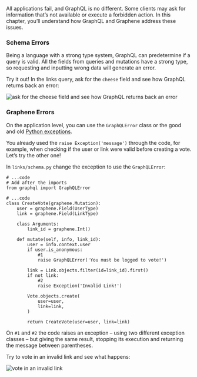 All applications fail, and GraphQL is no different. Some clients may ask for information that’s not available or execute a forbidden action. In this chapter, you’ll understand how GraphQL and Graphene address these issues.

### Schema Errors

Being a language with a strong type system, GraphQL can predetermine if a query is valid. All the fields from queries and mutations have a strong type, so requesting and inputting wrong data will generate an error.

Try it out! In the links query, ask for the `cheese` field and see how GraphQL returns back an error:

![ask for the cheese field and see how GraphQL returns back an error](https://i.imgur.com/Y00Dk0k.png)

### Graphene Errors

On the application level, you can use the `GraphQLError` class or the good and old [Python exceptions](https://docs.python.org/3/tutorial/errors.html).

You already used the `raise Exception('message')` through the code, for example, when checking if the user or link were valid before creating a vote. Let’s try the other one!

In `links/schema.py` change the exception to use the `GraphQLError`:

    # ...code
    # Add after the imports
    from graphql import GraphQLError

    # ...code
    class CreateVote(graphene.Mutation):
        user = graphene.Field(UserType)
        link = graphene.Field(LinkType)

        class Arguments:
            link_id = graphene.Int()

        def mutate(self, info, link_id):
            user = info.context.user
            if user.is_anonymous:
                #1
                raise GraphQLError('You must be logged to vote!')

            link = Link.objects.filter(id=link_id).first()
            if not link:
                #2
                raise Exception('Invalid Link!')

            Vote.objects.create(
                user=user,
                link=link,
            )

            return CreateVote(user=user, link=link)

On `#1` and `#2` the code raises an exception – using two different exception classes – but giving the same result, stopping its execution and returning the message between parentheses.

Try to vote in an invalid link and see what happens:

![vote in an invalid link](https://i.imgur.com/zWTzRUz.png)
